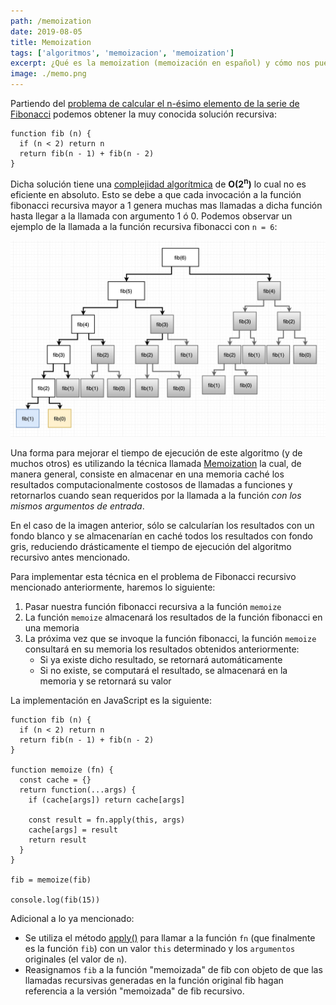 ```yaml
---
path: /memoization
date: 2019-08-05
title: Memoization
tags: ['algoritmos', 'memoizacion', 'memoization']
excerpt: ¿Qué es la memoization (memoización en español) y cómo nos puede ayurar a reducir el tiempo de ejecución de un algoritmo?
image: ./memo.png
---
```

Partiendo del [problema de calcular el n-ésimo elemento de la serie de Fibonacci](https://notas.uristolar.com/ejercicios-algoritmos#fibonacci) podemos obtener la muy conocida solución recursiva:

```
function fib (n) {
  if (n < 2) return n
  return fib(n - 1) + fib(n - 2)
}
```

Dicha solución tiene una [complejidad algorítmica](https://notas.uristolar.com/complejidad-algoritmica) de **O(2<sup>n</sup>)** lo cual no es eficiente en absoluto. Esto se debe a que cada invocación a la función fibonacci recursiva mayor a 1 genera muchas mas llamadas a dicha función hasta llegar a la llamada con argumento 1 ó 0. Podemos observar un ejemplo de la llamada a la función recursiva fibonacci con `n = 6`:

![fib6](./fib6.jpg)

Una forma para mejorar el tiempo de ejecución de este algoritmo (y de muchos otros) es utilizando la técnica llamada [Memoization](https://en.wikipedia.org/wiki/Memoization) la cual, de manera general, consiste en almacenar en una memoria caché los resultados computacionalmente costosos de llamadas a funciones y retornarlos cuando sean requeridos por la llamada a la función _con los mismos argumentos de entrada_.

En el caso de la imagen anterior, sólo se calcularían los resultados con un fondo blanco y se almacenarían en caché todos los resultados con fondo gris, reduciendo drásticamente el tiempo de ejecución del algoritmo recursivo antes mencionado.

Para implementar esta técnica en el problema de Fibonacci recursivo mencionado anteriormente, haremos lo siguiente:

1. Pasar nuestra función fibonacci recursiva a la función `memoize`
2. La función `memoize` almacenará los resultados de la función fibonacci en una memoria
3. La próxima vez que se invoque la función fibonacci, la función `memoize` consultará en su memoria los resultados obtenidos anteriormente:
      - Si ya existe dicho resultado, se retornará automáticamente
      - Si no existe, se computará el resultado, se almacenará en la memoria y se retornará su valor

La implementación en JavaScript es la siguiente:

```
function fib (n) {
  if (n < 2) return n
  return fib(n - 1) + fib(n - 2)
}

function memoize (fn) {
  const cache = {}
  return function(...args) {
    if (cache[args]) return cache[args]

    const result = fn.apply(this, args)
    cache[args] = result
    return result
  }
}

fib = memoize(fib)

console.log(fib(15))
```

Adicional a lo ya mencionado:

- Se utiliza el método [apply()](https://developer.mozilla.org/en-US/docs/Web/JavaScript/Reference/Global_Objects/Function/apply) para llamar a la función `fn` (que finalmente es la función `fib`) con un valor `this` determinado y los `argumentos` originales (el valor de `n`).
- Reasignamos `fib` a la función "memoizada" de fib con objeto de que las llamadas recursivas generadas en la función original fib hagan referencia a la versión "memoizada" de fib recursivo.